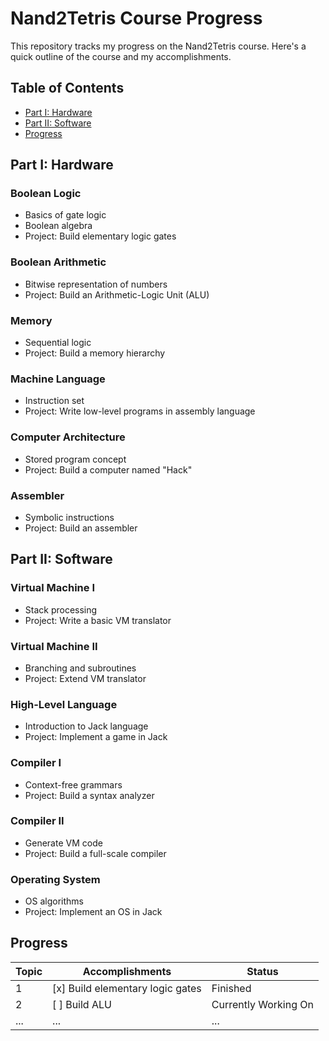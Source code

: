 # Nand2Tetris Course Progress

This repository tracks my progress on the Nand2Tetris course. Here's a quick outline of the course and my accomplishments.

## Table of Contents
- [Part I: Hardware](#part-i-hardware)
- [Part II: Software](#part-ii-software)
- [Progress](#progress)

## Part I: Hardware

### Boolean Logic
- Basics of gate logic
- Boolean algebra
- Project: Build elementary logic gates

### Boolean Arithmetic
- Bitwise representation of numbers
- Project: Build an Arithmetic-Logic Unit (ALU)

### Memory
- Sequential logic
- Project: Build a memory hierarchy

### Machine Language
- Instruction set
- Project: Write low-level programs in assembly language

### Computer Architecture
- Stored program concept
- Project: Build a computer named "Hack"

### Assembler
- Symbolic instructions
- Project: Build an assembler

## Part II: Software

### Virtual Machine I
- Stack processing
- Project: Write a basic VM translator

### Virtual Machine II
- Branching and subroutines
- Project: Extend VM translator

### High-Level Language
- Introduction to Jack language
- Project: Implement a game in Jack

### Compiler I
- Context-free grammars
- Project: Build a syntax analyzer

### Compiler II
- Generate VM code
- Project: Build a full-scale compiler

###  Operating System
- OS algorithms
- Project: Implement an OS in Jack

## Progress

| Topic  | Accomplishments                        | Status        |
| ----- | -------------------------------------- | ------------- |
| 1     | [x] Build elementary logic gates       | Finished  |
| 2     | [ ] Build ALU                          | Currently Working On  |
| ...   | ...                                    | ...           |


